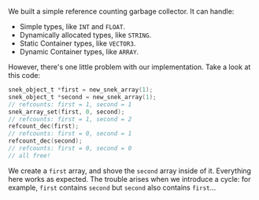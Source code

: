 We built a simple reference counting garbage collector. It can handle:

- Simple types, like `INT` and `FLOAT`.
- Dynamically allocated types, like `STRING`.
- Static Container types, like `VECTOR3`.
- Dynamic Container types, like `ARRAY`.

However, there's one little problem with our implementation. Take a look at this code:

```c
snek_object_t *first = new_snek_array(1);
snek_object_t *second = new_snek_array(1);
// refcounts: first = 1, second = 1
snek_array_set(first, 0, second);
// refcounts: first = 1, second = 2
refcount_dec(first);
// refcounts: first = 0, second = 1
refcount_dec(second);
// refcounts: first = 0, second = 0
// all free!
```

We create a `first` array, and shove the `second` array inside of it. Everything here works as expected. The trouble arises when we introduce a cycle: for example, `first` contains `second` but `second` also contains `first`...
